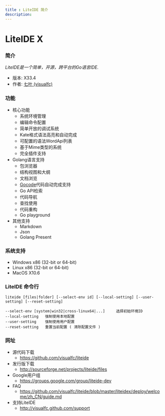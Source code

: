 ```yaml
---
title : LiteIDE 简介
description:
---
```


LiteIDE X
=========

### 简介

_LiteIDE是一个简单，开源，跨平台的Go语言IDE._

* 版本: X33.4
* 作者: [七叶 (visualfc)](mailto:visualfc@gmail.com)


### 功能
* 核心功能
	* 系统环境管理
	* 编辑命令配置
	* 简单开放的调试系统
	* Kate格式语法高亮和自动完成
	* 可配置的语法WordApi列表
	* 基于Mime类型的系统
	* 完全插件支持
* Golang语言支持
	* 包浏览器
	* 结构视图和大纲
	* 文档浏览
	* [Gocode](https://github.com/nsf/gocode)代码自动完成支持
	* Go API检索
	* 代码导航
	* 查找使用
	* 代码重构
	* Go playground
* 其他支持
	* Markdown
	* Json
	* Golang Present	

### 系统支持
* Windows x86 (32-bit or 64-bit) 
* Linux x86 (32-bit or 64-bit)
* MacOS X10.6

### LiteIDE 命令行
	liteide [files|folder] [--select-env id] [--local-setting] [--user-setting] [--reset-setting]
	 
	--select-env [system|win32|cross-linux64|...]     选择初始环境ID
	--local-setting   强制使用本地配置
	--user-setting    强制使用用户配置
	--reset-setting   重置当前配置 ( 清除配置文件 )

### 网址
* 源代码下载
	* <https://github.com/visualfc/liteide>
* 发行版下载
	* <http://sourceforge.net/projects/liteide/files>
* Google用户组
	* <https://groups.google.com/group/liteide-dev>
* FAQ
	* <https://github.com/visualfc/liteide/blob/master/liteidex/deploy/welcome/zh_CN/guide.md>	
* 支持LiteIDE
	* <http://visualfc.github.com/support>
